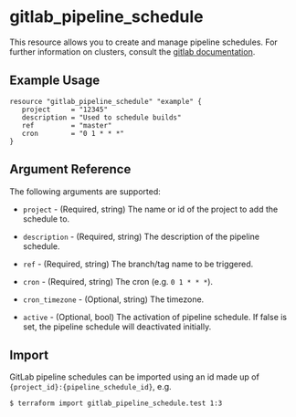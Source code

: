 # gitlab\_pipeline\_schedule

This resource allows you to create and manage pipeline schedules.
For further information on clusters, consult the [gitlab
documentation](https://docs.gitlab.com/ce/user/project/pipelines/schedules.html).

## Example Usage

```hcl
resource "gitlab_pipeline_schedule" "example" {
   project     = "12345"
   description = "Used to schedule builds"
   ref         = "master"
   cron        = "0 1 * * *"
}
```

## Argument Reference

The following arguments are supported:

* `project` - (Required, string) The name or id of the project to add the schedule to.

* `description` - (Required, string) The description of the pipeline schedule.

* `ref` - (Required, string) The branch/tag name to be triggered.

* `cron` - (Required, string) The cron (e.g. `0 1 * * *`).

* `cron_timezone` - (Optional, string) The timezone.

* `active` - (Optional, bool) The activation of pipeline schedule. If false is set, the pipeline schedule will deactivated initially.

## Import

GitLab pipeline schedules can be imported using an id made up of `{project_id}:{pipeline_schedule_id}`, e.g.

```
$ terraform import gitlab_pipeline_schedule.test 1:3
```
